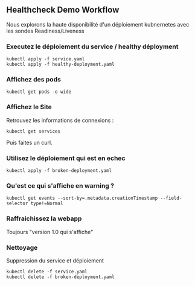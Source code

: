 ## Healthcheck Demo Workflow
Nous explorons la haute disponibilité d'un déploiement kubnernetes avec les sondes Readiness/Liveness


### Executez le déploiement du service / healthy déployment  
```
kubectl apply -f service.yaml
kubectl apply -f healthy-deployment.yaml
```
### Affichez des pods
```
kubectl get pods -o wide
```
### Affichez le Site 

Retrouvez les informations de connexions :
```
kubectl get services
```

Puis faites un curl.

### Utilisez le déploiement qui est en echec
```
kubectl apply -f broken-deployment.yaml
```

### Qu'est ce qui s'affiche en warning ?
```
kubectl get events --sort-by=.metadata.creationTimestamp --field-selector type!=Normal
```
### Raffraichissez la webapp 
Toujours "version 1.0 qui s'affiche" 

### Nettoyage

Suppression du service et déploiement
```
kubectl delete -f service.yaml
kubectl delete -f broken-deployment.yaml
```